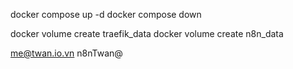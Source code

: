 docker compose up -d
docker compose down

docker volume create traefik_data
docker volume create n8n_data

me@twan.io.vn
n8nTwan@